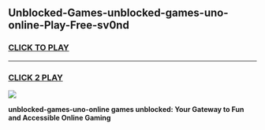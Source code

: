 
## Unblocked-Games-unblocked-games-uno-online-Play-Free-sv0nd
<h3>
<a href="https://premium76.site?title=unblocked-games-uno-online&ref=15A">CLICK TO PLAY</a></h3>
<hr>

<h3>
<a href="https://premium76.site?title=unblocked-games-uno-online&ref=15A">CLICK 2 PLAY</a>
  
</h3>

<a href="https://premium76.site?title=unblocked-games-uno-online&ref=15A"><img src="https://clearcache.store/games.png"></a>


**unblocked-games-uno-online games unblocked: Your Gateway to Fun and Accessible Online Gaming**
